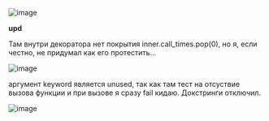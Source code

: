 ![image](https://github.com/Bunglebi4/deep_python_vk_23b/assets/102578128/a3077925-971b-49f7-b31a-ceb55b0d4070)

<b>upd</b>

Там внутри декоратора нет покрытия inner.call_times.pop(0), но я, если честно, не придумал как его протестить... 



![image](https://github.com/Bunglebi4/deep_python_vk_23b/assets/102578128/791f5f34-99f0-40d6-9924-8600d4ab6ce6)

аргумент keyword является unused, так как там тест на отсуствие вызова функции и при вызове я сразу fail кидаю. 
Докстринги отключил.

![image](https://github.com/Bunglebi4/deep_python_vk_23b/assets/102578128/9a53a15b-caa1-4559-86ed-39705fa1f067)
